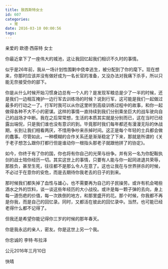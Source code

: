 ```yaml
---
title: 致西斯特女士
id: 607
categories:
  - 常
date: 2016-03-10 00:00:56
tags:
---
```


亲爱的 欧德·西蕬特 女士

你最近拿下了一座伟大的城池，这让我回忆起我们相识不久时的事情。

似乎是26年前，我从一场计划性围剿中侥幸逃生，被分配到了你的麾下。现在想来，你那时应该并没有做好成为一名长官的准备，又没办法对我痛下杀手，所以只能无奈接受你的部下。

你是从什么时候开始习惯身边总有一个人的？是发现军粮总是少了一半的时候，还是我们一边相互掩护一边行军去训练场的时候？说到行军，这可能是我们一起做过最多的行动之一了。行军时我可以从你这里听到高级训练过程中的故事，和你一起做得各种不大不小的密谋。这样的事情一直持续到我们分别乘坐巨大的战车驶向自己的战场才中断。我在之后常常想，生活的本质其实就是分别而已，这在当时已经露出端倪，只是我们谁也没有意识的到。毕竟那时我们每年都还有漫漫无际的休战期，长到让我们相看两厌，不惜用争吵来杀掉时间。这正是每个年轻的士兵都会做的蠢事。尽管如此，一种模糊的合作关系还是渐渐稳定了下来，那就是所谓的《关于老子想怎么跟你打都行但是谁动你一根指头那老子就跟他拼了的协定》。

如今，你终于有了你的国，你也将有你自己的光荣与纷争。并有另一名为你配鞍执剑的战士陪你经历一切。其实这世上的事情，只要有人能与你一起同进退共荣辱，那胜负，甚至生死，往往都不是那么令人在意了。这也让我在与世界拼杀的时候，不必过于在意你的安危，而是去期待你我老去的日子的到来。

那时候我们都失掉了血性与雄心，也不需要再为自己的子民操劳。或许有机会喝些酒水之外的饮料，谈一谈这些年经历的大小战役。或许是每一颗子弹的去向，身上每一道伤疤的价值，每一次跌倒的地方，和那里盛开的花。那个时候，你我都不再是你我，而是自己的回忆录。同时，又都活在彼此的回忆录中。当然，也可能已经老得什么都不记得了。

但我还是希望你能记得你三岁的时候的那年春天。

你是我永远的亲人，密友。你是这世上另一个我。

你忠诚的 李特·布拉泽

公元2016年三月10日

快晴
